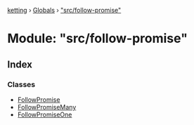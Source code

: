 [ketting](../README.md) › [Globals](../globals.md) › ["src/follow-promise"](_src_follow_promise_.md)

# Module: "src/follow-promise"

## Index

### Classes

* [FollowPromise](../classes/_src_follow_promise_.followpromise.md)
* [FollowPromiseMany](../classes/_src_follow_promise_.followpromisemany.md)
* [FollowPromiseOne](../classes/_src_follow_promise_.followpromiseone.md)
